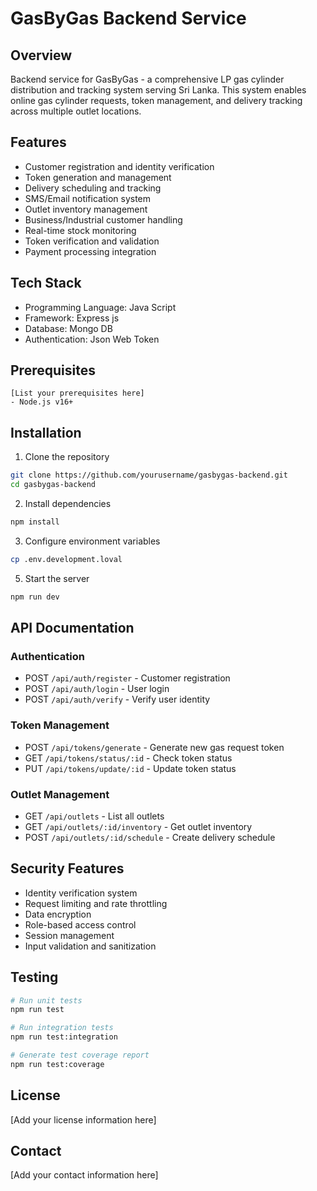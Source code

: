 # GasByGas Backend Service

## Overview
Backend service for GasByGas - a comprehensive LP gas cylinder distribution and tracking system serving Sri Lanka. This system enables online gas cylinder requests, token management, and delivery tracking across multiple outlet locations.

## Features
- Customer registration and identity verification
- Token generation and management
- Delivery scheduling and tracking
- SMS/Email notification system
- Outlet inventory management
- Business/Industrial customer handling
- Real-time stock monitoring
- Token verification and validation
- Payment processing integration

## Tech Stack
- Programming Language: Java Script
- Framework: Express js
- Database: Mongo DB
- Authentication: Json Web Token

## Prerequisites
```
[List your prerequisites here]
- Node.js v16+
```

## Installation

1. Clone the repository
```bash
git clone https://github.com/yourusername/gasbygas-backend.git
cd gasbygas-backend
```

2. Install dependencies
```bash
npm install
```

3. Configure environment variables
```bash
cp .env.development.loval
```

5. Start the server
```bash
npm run dev
```

## API Documentation

### Authentication
- POST `/api/auth/register` - Customer registration
- POST `/api/auth/login` - User login
- POST `/api/auth/verify` - Verify user identity

### Token Management
- POST `/api/tokens/generate` - Generate new gas request token
- GET `/api/tokens/status/:id` - Check token status
- PUT `/api/tokens/update/:id` - Update token status

### Outlet Management
- GET `/api/outlets` - List all outlets
- GET `/api/outlets/:id/inventory` - Get outlet inventory
- POST `/api/outlets/:id/schedule` - Create delivery schedule

## Security Features
- Identity verification system
- Request limiting and rate throttling
- Data encryption
- Role-based access control
- Session management
- Input validation and sanitization

## Testing
```bash
# Run unit tests
npm run test

# Run integration tests
npm run test:integration

# Generate test coverage report
npm run test:coverage
```

## License
[Add your license information here]

## Contact
[Add your contact information here]
